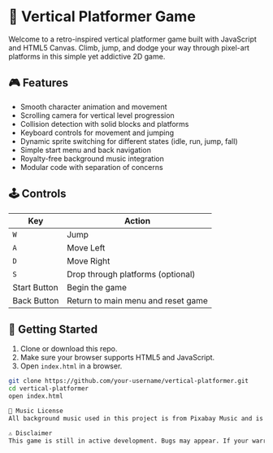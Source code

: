 # 🧗 Vertical Platformer Game

Welcome to a retro-inspired vertical platformer game built with JavaScript and HTML5 Canvas. Climb, jump, and dodge your way through pixel-art platforms in this simple yet addictive 2D game.

## 🎮 Features

- Smooth character animation and movement  
- Scrolling camera for vertical level progression  
- Collision detection with solid blocks and platforms  
- Keyboard controls for movement and jumping  
- Dynamic sprite switching for different states (idle, run, jump, fall)  
- Simple start menu and back navigation  
- Royalty-free background music integration  
- Modular code with separation of concerns  

## 🕹 Controls

| Key | Action       |
|-----|--------------|
| `W` | Jump         |
| `A` | Move Left    |
| `D` | Move Right   |
| `S` | Drop through platforms (optional) |
| Start Button | Begin the game |
| Back Button  | Return to main menu and reset game |

## 🚀 Getting Started

1. Clone or download this repo.
2. Make sure your browser supports HTML5 and JavaScript.
3. Open `index.html` in a browser.

```bash
git clone https://github.com/your-username/vertical-platformer.git
cd vertical-platformer
open index.html

🎵 Music License
All background music used in this project is from Pixabay Music and is free for personal and commercial use under the Pixabay Content License. No attribution required.

⚠️ Disclaimer
This game is still in active development. Bugs may appear. If your warrior walks into the void—consider it a feature.

